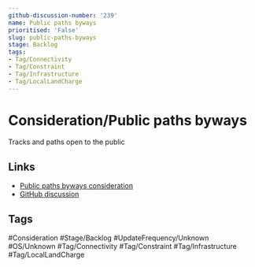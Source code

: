 ```yaml
---
github-discussion-number: '239'
name: Public paths byways
prioritised: 'False'
slug: public-paths-byways
stage: Backlog
tags:
- Tag/Connectivity
- Tag/Constraint
- Tag/Infrastructure
- Tag/LocalLandCharge
---
```


# Consideration/Public paths byways

Tracks and paths open to the public

## Links

* [Public paths byways consideration](https://design.planning.data.gov.uk/planning-consideration/public-paths-byways)
* [GitHub discussion](https://github.com/digital-land/data-standards-backlog/discussions/239)

## Tags

#Consideration #Stage/Backlog #UpdateFrequency/Unknown #OS/Unknown #Tag/Connectivity #Tag/Constraint #Tag/Infrastructure #Tag/LocalLandCharge
